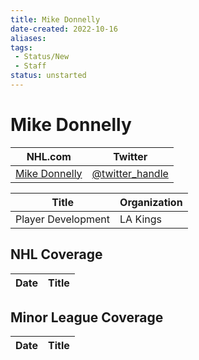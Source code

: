 ```yaml
---
title: Mike Donnelly
date-created: 2022-10-16
aliases: 
tags:
 - Status/New
 - Staff
status: unstarted
---
```


# Mike Donnelly

NHL.com | Twitter
-|-
[Mike Donnelly]() | [@twitter_handle](https://twitter.com/)

| Title              | Organization |
| ------------------ | ------------ |
| Player Development | LA Kings     |


## NHL  Coverage
| Date | Title |
| ---- | ----- |




## Minor League Coverage
| Date | Title |
| ---- | ----- |



